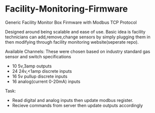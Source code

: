 # Facility-Monitoring-Firmware
Generic Facility Monitor Box Firmware with Modbus TCP Protocol

Designed around being scalable and ease of use.  Basic idea is facility technicians can add,remove,change sensors by simply plugging them in 
then modifying through facility monitoring website(seperate repo).

Available Channels: These were chosen based on industry standard gas sensor and switch specifications
* 10 5v,3amp outputs
* 24 24v,<1amp discrete inputs
* 16 5v pullup discrete inputs
* 16 analog(current 0-20mA) inputs

Task:
* Read digital and analog inputs then update modbus register.  
* Recieve commands from server then update outputs accordingly
